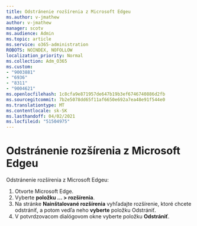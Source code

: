 ```yaml
---
title: Odstránenie rozšírenia z Microsoft Edgeu
ms.author: v-jmathew
author: v-jmathew
manager: scotv
ms.audience: Admin
ms.topic: article
ms.service: o365-administration
ROBOTS: NOINDEX, NOFOLLOW
localization_priority: Normal
ms.collection: Adm_O365
ms.custom:
- "9003881"
- "6936"
- "8311"
- "9004621"
ms.openlocfilehash: 1c8cfa9e871957de647b19b3ef6746740886d2fb
ms.sourcegitcommit: 7b2e5078dd65f11af6650e692a7ea48e91f544e0
ms.translationtype: MT
ms.contentlocale: sk-SK
ms.lasthandoff: 04/02/2021
ms.locfileid: "51504975"
---
```

# <a name="remove-an-extension-from-microsoft-edge"></a>Odstránenie rozšírenia z Microsoft Edgeu

Odstránenie rozšírenia z Microsoft Edgeu:

1. Otvorte Microsoft Edge.
2. Vyberte **položku ... > rozšírenia**.
3. Na stránke **Nainštalované rozšírenia** vyhľadajte rozšírenie, ktoré chcete odstrániť, a potom vedľa neho **vyberte** položku Odstrániť.
4. V potvrdzovacom dialógovom okne vyberte položku **Odstrániť**.
